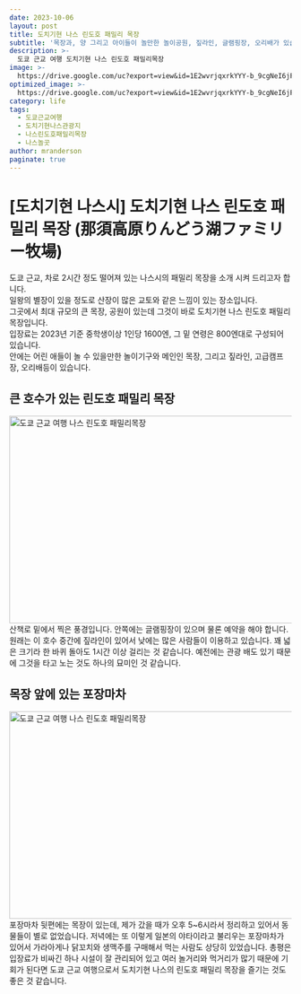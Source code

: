 ```yaml
---
date: 2023-10-06
layout: post
title: 도치기현 나스 린도호 패밀리 목장
subtitle: '목장과, 양 그리고 아이들이 놀만한 놀이공원, 짚라인, 글램핑장, 오리배가 있습니다.'
description: >-
  도쿄 근교 여행 도치기현 나스 린도호 패밀리목장
image: >-
  https://drive.google.com/uc?export=view&id=1E2wvrjqxrkYYY-b_9cgNeI6jFPMNPkwp
optimized_image: >-
  https://drive.google.com/uc?export=view&id=1E2wvrjqxrkYYY-b_9cgNeI6jFPMNPkwp
category: life
tags:
  - 도쿄근교여행
  - 도치기현나스관광지
  - 나스린도호패밀리목장
  - 나스놀곳
author: mranderson
paginate: true
---
```

# [도치기현 나스시] 도치기현 나스 린도호 패밀리 목장 (那須高原りんどう湖ファミリー牧場)
도쿄 근교, 차로 2시간 정도 떨어져 있는 나스시의 패밀리 목장을 소개 시켜 드리고자 합니다.  
일왕의 별장이 있을 정도로 산장이 많은 교토와 같은 느낌이 있는 장소입니다.  
그곳에서 최대 규모의 큰 목장, 공원이 있는데 그것이 바로 도치기현 나스 린도호 패밀리목장입니다.  
입장료는 2023년 기준 중학생이상 1인당 1600엔, 그 밑 연령은 800엔대로 구성되어 있습니다.  
안에는 어린 애들이 놀 수 있을만한 놀이기구와 메인인 목장, 그리고 짚라인, 고급캠프장, 오리배등이 있습니다.


## 큰 호수가 있는 린도호 패밀리 목장
<img src="https://drive.google.com/uc?export=view&id=1qUBFiqc-U0n2SjHbzYRqUZB3RXNTQpre"  width="700" height="370" alt="도쿄 근교 여행 나스 린도호 패밀리목장">
산책로 밑에서 찍은 풍경입니다. 안쪽에는 글램핑장이 있으며 물론 예약을 해야 합니다.  
원래는 이 호수 중간에 짚라인이 있어서 낮에는 많은 사람들이 이용하고 있습니다.  
꽤 넓은 크기라 한 바퀴 돌아도 1시간 이상 걸리는 것 같습니다.  
예전에는 관광 배도 있기 때문에 그것을 타고 노는 것도 하나의 묘미인 것 같습니다.  

## 목장 앞에 있는 포장마차
<img src="https://drive.google.com/uc?export=view&id=1u7bSs3FTv8-h7yRs2oxv8lqWKpJtXJ_N"  width="700" height="370" alt="도쿄 근교 여행 나스 린도호 패밀리목장">
포장마차 뒷편에는 목장이 있는데, 제가 갔을 때가 오후 5~6시라서 정리하고 있어서 동물들이 별로 없었습니다.  
저녁에는 또 이렇게 일본의 야타이라고 불리우는 포장마차가 있어서 가라아게나 닭꼬치와 생맥주를 구매해서  
먹는 사람도 상당히 있었습니다.  
총평은 입장료가 비싸긴 하나 시설이 잘 관리되어 있고 여러 놀거리와 먹거리가 많기 때문에  
기회가 된다면 도쿄 근교 여행으로서 도치기현 나스의 린도호 패밀리 목장을 즐기는 것도 좋은 것 같습니다.  